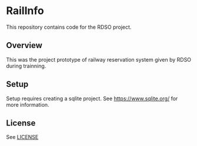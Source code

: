 # RailInfo

This repository contains code for the RDSO project. 
## Overview

This was the project prototype of railway reservation system given by RDSO during trainning.

## Setup

Setup requires creating a sqlite  project. See https://www.sqlite.org/ for more information.

## License
See [LICENSE](LICENSE)
